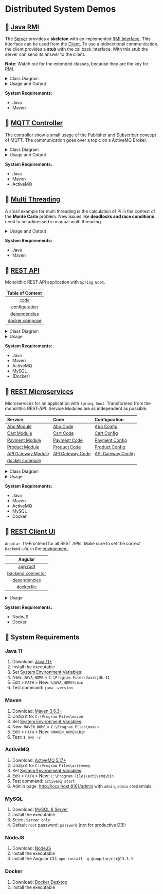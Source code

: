 # Distributed System Demos

## 📂 [Java RMI](JavaRMI/src/main/java)

The [Server](JavaRMI/src/main/java/server_module/Server.java) provides a __skeleton__ with an
implemented [RMI Interface](JavaRMI/src/main/java/interface_module). This interface can be used from
the [Client](JavaRMI/src/main/java/client_module/Client.java). To use a bidirectional communication, the client provides
a __stub__ with the callback interface. With this stub the server can send its answer to the client.

__Note:__ Watch out for the extended classes, because they are the key for RMI.

<details>
  <summary>Class Diagram</summary>

__Note:__ Modules can be independent projects where the client and server each have the interface dependency.

![RMI class diagram](.readme-images/rmi-classes.png)
</details>

<details>
  <summary>Usage and Output</summary>

1. Start [Server main()](JavaRMI/src/main/java/server_module/Server.java)
2. Start [Client main()](JavaRMI/src/main/java/client_module/Client.java)

__Server Output:__

```log
INFORMATION: Server is started!

Received message: Greetings from Client!
Received message: Greetings from Client!
Received message: Greetings from Client!
```

__Client Output:__

```log
Received callback: Client is registered for callback!
Received callback: Server received the message!
Received callback: Server received the message!
Received callback: Server received the message!
```

</details>

__System Requirements:__

* Java
* Maven

## 📂 [MQTT Controller](MqttController/src/main/java)

The controller show a small usage of the [Publisher](MqttController/src/main/java/server_module/Publisher.java) and
[Subscriber](MqttController/src/main/java/client_module/Subscriber.java) concept of MQTT. The communication goes over a
topic on a ActiveMQ Broker.

<details>
  <summary>Class Diagram</summary>

__Note:__ Modules can be independent projects.

![RMI class diagram](.readme-images/mqtt-classes.png)
</details>

<details>
  <summary>Usage and Output</summary>

1. Run `activemq start`
2. Start [Subscriber main()](MqttController/src/main/java/client_module/Subscriber.java)
3. Start [Publisher main()](MqttController/src/main/java/server_module/Publisher.java)

__Publisher Output:__

```log
Log Date Time server_module.ProducerConnection start
INFO: Started Connection.
Sent message: Hello! at: 1653930520109
Sent message: Hello! at: 1653930521130
Sent message: Hello! at: 1653930522132
Sent message: Hello! at: 1653930523147
Sent message: Hello! at: 1653930524159
Sent message: Hello! at: 1653930525170
Sent message: Hello! at: 1653930526177
Sent message: Hello! at: 1653930527186
Sent message: Hello! at: 1653930528190
Sent message: Hello! at: 1653930529191
Log Date Time server_module.ProducerConnection stop
INFO: Stopped Connection.
```

__Subscriber Output:__

```log
Log Date Time client_module.ConsumerConnection start
INFO: Started Connection.
Received: Hello! at: 1653930520109
Received: Hello! at: 1653930521130
Received: Hello! at: 1653930522132
Received: Hello! at: 1653930523147
Received: Hello! at: 1653930524159
Received: Hello! at: 1653930525170
Received: Hello! at: 1653930526177
Received: Hello! at: 1653930527186
Received: Hello! at: 1653930528190
Received: Hello! at: 1653930529191
Received: null
Log Date Time client_module.ConsumerConnection stop
INFO: Stopped Connection.
```

</details>

__System Requirements:__

* Java
* Maven
* ActiveMQ

## 📂 [Multi Threading](MultiThread_MonteCarlo/src/main/java/app)

A small example for multi threading is the calculation of Pi in the context of the __Monte Carlo__ problem. New issues
like __deadlocks and race conditions__ need to be addressed in manual multi threading.

<details>
  <summary>Usage and Output</summary>

1. Start [Application main()](MultiThread_MonteCarlo/src/main/java/app/Application.java)

__Note:__ The example was done with compromised processor configuration.

__Output:__

```log
INFO: Calculate 1.0E8 drops in circle.
INFO: Calculated pi: 3.1414568

Single thread result: 3.1414568
Single thread time: 7.5117718 seconds

INFO: Submitted job: 1
INFO: Submitted job: 2
INFO: Calculate 2.5E7 drops in circle.
INFO: Calculate 2.5E7 drops in circle.
INFO: Submitted job: 3
INFO: Submitted job: 4
INFO: Calculate 2.5E7 drops in circle.
INFO: Calculate 2.5E7 drops in circle.
INFO: Calculated pi: 3.14164704
INFO: Joined result: 1
INFO: Calculated pi: 3.14135488
INFO: Joined result: 2
INFO: Calculated pi: 3.14119488
INFO: Joined result: 3
INFO: Calculated pi: 3.14165968
INFO: Joined result: 4

Multi thread result: 3.14146412
Multi thread time: 36.5720642 seconds
```

</details>

__System Requirements:__

* Java
* Maven

## 📂 [REST API](REST_API/src/main/java/com/mono/api)

Monolithic REST API application with `Spring Boot`.

|               Table of Content                |
|:---------------------------------------------:|
|  [code](REST_API/src/main/java/com/mono/api)  |
| [configuration](REST_API/src/main/resources)  |
|       [dependencies](REST_API/pom.xml)        |
| [docker compose](REST_API/docker-compose.yml) |

<details>
  <summary>Class Diagram</summary>

__Note:__ Names might have changed.

![Monolithic class diagram](.readme-images/monolithic-classes.png)
</details>

<details>
  <summary>Usage</summary>

__Development:__

1. Provide the `MySQL-Server` and the `ActiveMQ-Broker` on the ports described in the configuration.
2. Run [ShopApplication main()](REST_API/src/main/java/com/mono/api/ShopApplication.java)
3. Open API Documentation on [http://localhost:8080/swagger-ui/](http://localhost:8080/swagger-ui/)

__Production:__

1. `cd ./REST_API`
2. `docker-compose up` (first start has sometimes race-conditions, with initial exceptions please restart again)
3. Open API Documentation on [http://localhost:8080/swagger-ui/](http://localhost:8080/swagger-ui/)

</details>

__System Requirements:__

* Java
* Maven
* ActiveMQ
* MySQL
* (Docker)

## 📂 [REST Microservices](REST_Microservices)

Microservices for an application with `Spring Boot`.
Transformed from the monolithic REST-API.
Service Modules are as independent as possible.

| Service                                                 | Code                                                                           | Configuration                                                          |
|:--------------------------------------------------------|:-------------------------------------------------------------------------------|:-----------------------------------------------------------------------|
| [Abo Module](REST_Microservices/AboService)             | [Abo Code](REST_Microservices/AboService/src/main/java/com/micro/api)         | [Abo Config](REST_Microservices/AboService/src/main/resources)         |
| [Cart Module](REST_Microservices/CartService)           | [Cart Code](REST_Microservices/CartService/src/main/java/com/micro/api)       | [Cart Config](REST_Microservices/CartService/src/main/resources)       |
| [Payment Module](REST_Microservices/PaymentService)     | [Payment Code](REST_Microservices/PaymentService/src/main/java/com/micro/api) | [Payment Config](REST_Microservices/PaymentService/src/main/resources) |
| [Product Module](REST_Microservices/ProductService)     | [Product Code](REST_Microservices/ProductService/src/main/java/com/micro/api) | [Product Config](REST_Microservices/ProductService/src/main/resources) |
| [API Gateway Module](REST_Microservices/ApiGateway)     | [API Gateway Code](REST_Microservices/ApiGateway/src/main/java/com/micro/api) | [API Gateway Config](REST_Microservices/ApiGateway/src/main/resources) |
| [docker compose](REST_Microservices/docker-compose.yml) |                                                                                |                                                                        |     

<details>
  <summary>Class Diagram</summary>

__Note:__ Diagram of only one service to display the pattern.

![Microservice class diagram](.readme-images/microservice-classes.png)
</details>

<details>
  <summary>Usage</summary>

1. Start Microservice Cluster with `docker-compose up`
2. Open Service API Documentations
    * [http://localhost:8080/product/swagger-ui/](http://localhost:8080/product/swagger-ui/)
    * [http://localhost:8080/cart/swagger-ui/](http://localhost:8080/cart/swagger-ui/)
    * [http://localhost:8080/abo/swagger-ui/](http://localhost:8080/abo/swagger-ui/)
    * [http://localhost:8080/payment/swagger-ui/](http://localhost:8080/payment/swagger-ui/)

</details>

__System Requirements:__

* Java
* Maven
* ActiveMQ
* MySQL
* Docker

## 📂 [REST Client UI](REST_Client_UI)

`Angular 13`-Frontend for all REST APIs. Make sure to set the correct `Backend-URL` in
the [environment](REST_Client_UI/src/environments).

|                        Angular                         |
|:------------------------------------------------------:|
|           [app root](REST_Client_UI/src/app)           |
| [backend connector](REST_Client_UI/src/app/connector)  |
|  [dependencies](REST_Client_UI/src/app/app.module.ts)  |
|        [dockerfile](REST_Client_UI/Dockerfile)         |

<details>
  <summary>Usage</summary>

__Development Server__:

Run `ng serve` for a dev server. Navigate to `http://localhost:4200/`. The app will automatically reload if you change
any of the source files.

__Docker Container__:

1. Run `docker build .`
2. Start docker container and open `http://localhost:4200/` in the browser.

</details>

__System Requirements:__

* NodeJS
* Docker

## 💾 System Requirements

### Java 11

1. Download: [Java 11+](https://www.oracle.com/java/technologies/javase/jdk11-archive-downloads.html)
2. Install the executable
3. Set [System Environment Variables](.readme-images/system-environment-guide.png):
4. New: `JAVA_HOME` = `C:\Program Files\Java\jdk-11`
5. Edit > `PATH` > New: `%JAVA_HOME%\bin`
6. Test command: `java -version`

### Maven

1. Download: [Maven 3.6.3+](https://maven.apache.org/download.cgi)
2. Unzip it to: `C:\Program Files\maven`
3. Set [System Environment Variables](.readme-images/system-environment-guide.png):
4. New: `MAVEN_HOME` = `C:\Program Files\maven`
5. Edit > `PATH` > New: `%MAVEN_HOME%\bin`
6. Test: `$ mvn -v`

### ActiveMQ

1. Download: [ActiveMQ 5.17+](https://activemq.apache.org/components/classic/download/)
2. Unzip it to: `C:\Program Files\activemq`
3. Set [System Environment Variables](.readme-images/system-environment-guide.png):
4. Edit > `PATH` > New: `C:\Program Files\activemq\bin`
5. Test command: `activemq start`
6. Admin page: [http://localhost:8161/admin](http://localhost:8161/admin) with `admin`, `admin` credentials.

### MySQL

1. Download: [MySQL 8 Server](https://dev.mysql.com/downloads/installer/)
2. Install the executable
3. Select `Server only`
4. Default `root` password: `password` (not for productive DB!)

### NodeJS

1. Download: [NodeJS](https://nodejs.org/en/)
2. Install the executable
3. Install the Angular CLI: `npm install -g @angular/cli@13.3.9`

### Docker

1. Download: [Docker Desktop](https://www.docker.com/products/docker-desktop)
2. Install the executable
